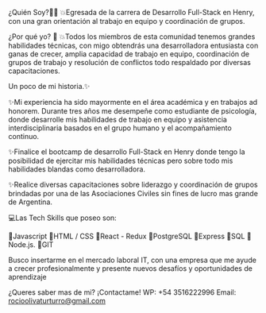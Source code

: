 ¿Quién Soy?👩‍💻
💥Egresada de la carrera de Desarrollo Full-Stack en Henry, con una gran orientación al trabajo en equipo y coordinación de grupos.

¿Por qué yo? 👀
💥Todos los miembros de esta comunidad tenemos grandes habilidades técnicas, con migo obtendrás una desarrolladora entusiasta con ganas de crecer, amplia capacidad de trabajo en equipo, coordinación de grupos de trabajo y resolución de conflictos todo respaldado por diversas capacitaciones.

Un poco de mi historia.✨

✨Mi experiencia ha sido mayormente en el área académica y en trabajos ad honorem. Durante tres años me desempeñe como estudiante de psicología, donde desarrolle mis habilidades de trabajo en equipo y asistencia interdisciplinaria basados en el grupo humano y el acompañamiento continuo.

✨Finalice el bootcamp de desarrollo Full-Stack en Henry donde tengo la posibilidad de ejercitar mis habilidades técnicas pero sobre todo mis habilidades blandas como desarrolladora.

✨Realice diversas capacitaciones sobre liderazgo y coordinación de grupos brindadas por una de las Asociaciones Civiles sin fines de lucro mas grande de Argentina.

💻Las Tech Skills que poseo son:
 
🚀Javascript
🚀HTML / CSS
🚀React - Redux
🚀PostgreSQL
🚀Express
🚀SQL
🚀Node.js.
🚀GIT

Busco insertarme en el mercado laboral IT, con una empresa que me ayude a crecer profesionalmente y presente nuevos desafíos y oportunidades de aprendizaje

¿Queres saber mas de mi? ¡Contactame!
WP: +54 3516222996
Email: rocioolivaturturro@gmail.com
